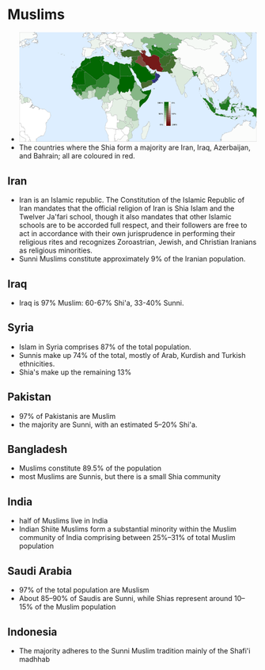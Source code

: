 # Muslims

* ![map](islam_by_country.png)
* The countries where the Shia form a majority are Iran, Iraq, Azerbaijan, and Bahrain; all are coloured in red.

## Iran
* Iran is an Islamic republic. The Constitution of the Islamic Republic of Iran mandates that the official religion of Iran is Shia Islam and the Twelver Ja'fari school, though it also mandates that other Islamic schools are to be accorded full respect, and their followers are free to act in accordance with their own jurisprudence in performing their religious rites and recognizes Zoroastrian, Jewish, and Christian Iranians as religious minorities. 
* Sunni Muslims constitute approximately 9% of the Iranian population.

## Iraq
* Iraq is 97% Muslim: 60-67% Shi'a, 33-40% Sunni.

## Syria
* Islam in Syria comprises 87% of the total population.
* Sunnis make up 74% of the total, mostly of Arab, Kurdish and Turkish ethnicities.
* Shia's make up the remaining 13%

## Pakistan
* 97% of Pakistanis are Muslim
* the majority are Sunni, with an estimated 5–20% Shi'a.

## Bangladesh
* Muslims constitute 89.5% of the population
* most Muslims are Sunnis, but there is a small Shia community

## India
* half of Muslims live in India
* Indian Shiite Muslims form a substantial minority within the Muslim community of India comprising between 25%–31% of total Muslim population

## Saudi Arabia
* 97% of the total population are Muslism
* About 85–90% of Saudis are Sunni, while Shias represent around 10–15% of the Muslim population

## Indonesia
* The majority adheres to the Sunni Muslim tradition mainly of the Shafi'i madhhab
